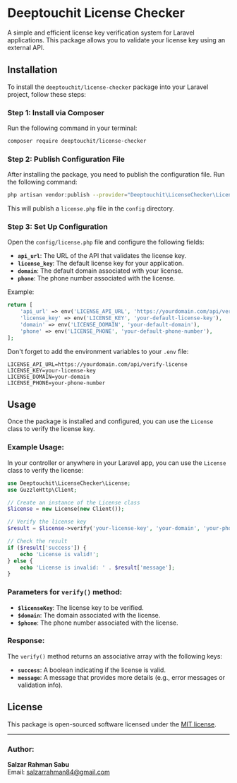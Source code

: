 
# Deeptouchit License Checker

A simple and efficient license key verification system for Laravel applications. This package allows you to validate your license key using an external API.

## Installation

To install the `deeptouchit/license-checker` package into your Laravel project, follow these steps:

### Step 1: Install via Composer

Run the following command in your terminal:

```bash
composer require deeptouchit/license-checker
```

### Step 2: Publish Configuration File

After installing the package, you need to publish the configuration file. Run the following command:

```bash
php artisan vendor:publish --provider="Deeptouchit\LicenseChecker\LicenseServiceProvider"
```

This will publish a `license.php` file in the `config` directory.

### Step 3: Set Up Configuration

Open the `config/license.php` file and configure the following fields:

- **`api_url`**: The URL of the API that validates the license key.
- **`license_key`**: The default license key for your application.
- **`domain`**: The default domain associated with your license.
- **`phone`**: The phone number associated with the license.

Example:

```php
return [
    'api_url' => env('LICENSE_API_URL', 'https://yourdomain.com/api/verify-license'),
    'license_key' => env('LICENSE_KEY', 'your-default-license-key'),
    'domain' => env('LICENSE_DOMAIN', 'your-default-domain'),
    'phone' => env('LICENSE_PHONE', 'your-default-phone-number'),
];
```

Don't forget to add the environment variables to your `.env` file:

```env
LICENSE_API_URL=https://yourdomain.com/api/verify-license
LICENSE_KEY=your-license-key
LICENSE_DOMAIN=your-domain
LICENSE_PHONE=your-phone-number
```

## Usage

Once the package is installed and configured, you can use the `License` class to verify the license key.

### Example Usage:

In your controller or anywhere in your Laravel app, you can use the `License` class to verify the license:

```php
use Deeptouchit\LicenseChecker\License;
use GuzzleHttp\Client;

// Create an instance of the License class
$license = new License(new Client());

// Verify the license key
$result = $license->verify('your-license-key', 'your-domain', 'your-phone');

// Check the result
if ($result['success']) {
    echo 'License is valid!';
} else {
    echo 'License is invalid: ' . $result['message'];
}
```

### Parameters for `verify()` method:

- **`$licenseKey`**: The license key to be verified.
- **`$domain`**: The domain associated with the license.
- **`$phone`**: The phone number associated with the license.

### Response:

The `verify()` method returns an associative array with the following keys:

- **`success`**: A boolean indicating if the license is valid.
- **`message`**: A message that provides more details (e.g., error messages or validation info).

## License

This package is open-sourced software licensed under the [MIT license](https://opensource.org/licenses/MIT).

---
  
### Author:

**Salzar Rahman Sabu**  
Email: [salzarrahman84@gmail.com](mailto:salzarrahman84@gmail.com)
